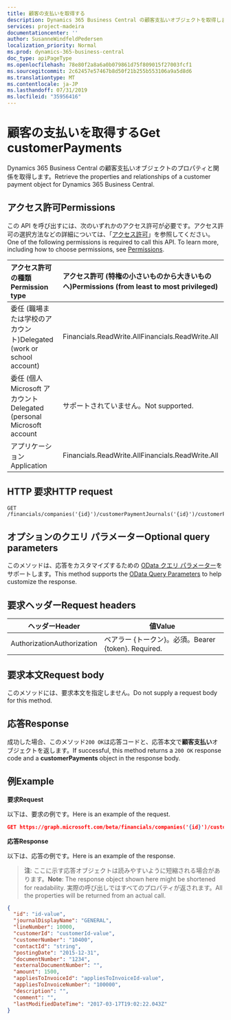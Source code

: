 ```yaml
---
title: 顧客の支払いを取得する
description: Dynamics 365 Business Central の顧客支払いオブジェクトを取得します。
services: project-madeira
documentationcenter: ''
author: SusanneWindfeldPedersen
localization_priority: Normal
ms.prod: dynamics-365-business-central
doc_type: apiPageType
ms.openlocfilehash: 78e80f2a8a6a0b079861d75f809015f27003fcf1
ms.sourcegitcommit: 2c62457e57467b8d50f21b255b553106a9a5d8d6
ms.translationtype: MT
ms.contentlocale: ja-JP
ms.lasthandoff: 07/31/2019
ms.locfileid: "35956416"
---
```

# <a name="get-customerpayments"></a><span data-ttu-id="0fa29-103">顧客の支払いを取得する</span><span class="sxs-lookup"><span data-stu-id="0fa29-103">Get customerPayments</span></span>
<span data-ttu-id="0fa29-104">Dynamics 365 Business Central の顧客支払いオブジェクトのプロパティと関係を取得します。</span><span class="sxs-lookup"><span data-stu-id="0fa29-104">Retrieve the properties and relationships of a customer payment object for Dynamics 365 Business Central.</span></span>

## <a name="permissions"></a><span data-ttu-id="0fa29-105">アクセス許可</span><span class="sxs-lookup"><span data-stu-id="0fa29-105">Permissions</span></span>
<span data-ttu-id="0fa29-p101">この API を呼び出すには、次のいずれかのアクセス許可が必要です。アクセス許可の選択方法などの詳細については、「[アクセス許可](/graph/permissions-reference)」を参照してください。</span><span class="sxs-lookup"><span data-stu-id="0fa29-p101">One of the following permissions is required to call this API. To learn more, including how to choose permissions, see [Permissions](/graph/permissions-reference).</span></span>

|<span data-ttu-id="0fa29-108">アクセス許可の種類</span><span class="sxs-lookup"><span data-stu-id="0fa29-108">Permission type</span></span> |<span data-ttu-id="0fa29-109">アクセス許可 (特権の小さいものから大きいものへ)</span><span class="sxs-lookup"><span data-stu-id="0fa29-109">Permissions (from least to most privileged)</span></span>|
|:---------------|:------------------------------------------|
|<span data-ttu-id="0fa29-110">委任 (職場または学校のアカウント)</span><span class="sxs-lookup"><span data-stu-id="0fa29-110">Delegated (work or school account)</span></span>|<span data-ttu-id="0fa29-111">Financials.ReadWrite.All</span><span class="sxs-lookup"><span data-stu-id="0fa29-111">Financials.ReadWrite.All</span></span> |
|<span data-ttu-id="0fa29-112">委任 (個人 Microsoft アカウント</span><span class="sxs-lookup"><span data-stu-id="0fa29-112">Delegated (personal Microsoft account</span></span>|<span data-ttu-id="0fa29-113">サポートされていません。</span><span class="sxs-lookup"><span data-stu-id="0fa29-113">Not supported.</span></span>|
|<span data-ttu-id="0fa29-114">アプリケーション</span><span class="sxs-lookup"><span data-stu-id="0fa29-114">Application</span></span>|<span data-ttu-id="0fa29-115">Financials.ReadWrite.All</span><span class="sxs-lookup"><span data-stu-id="0fa29-115">Financials.ReadWrite.All</span></span>|

## <a name="http-request"></a><span data-ttu-id="0fa29-116">HTTP 要求</span><span class="sxs-lookup"><span data-stu-id="0fa29-116">HTTP request</span></span>

```
GET /financials/companies('{id}')/customerPaymentJournals('{id}')/customerPayments('{id}')
```

## <a name="optional-query-parameters"></a><span data-ttu-id="0fa29-117">オプションのクエリ パラメーター</span><span class="sxs-lookup"><span data-stu-id="0fa29-117">Optional query parameters</span></span>
<span data-ttu-id="0fa29-118">このメソッドは、応答をカスタマイズするための [OData クエリ パラメーター](/graph/query-parameters)をサポートします。</span><span class="sxs-lookup"><span data-stu-id="0fa29-118">This method supports the [OData Query Parameters](/graph/query-parameters) to help customize the response.</span></span>

## <a name="request-headers"></a><span data-ttu-id="0fa29-119">要求ヘッダー</span><span class="sxs-lookup"><span data-stu-id="0fa29-119">Request headers</span></span>
|<span data-ttu-id="0fa29-120">ヘッダー</span><span class="sxs-lookup"><span data-stu-id="0fa29-120">Header</span></span>|<span data-ttu-id="0fa29-121">値</span><span class="sxs-lookup"><span data-stu-id="0fa29-121">Value</span></span>|
|------|-----|
|<span data-ttu-id="0fa29-122">Authorization</span><span class="sxs-lookup"><span data-stu-id="0fa29-122">Authorization</span></span>  |<span data-ttu-id="0fa29-p102">ベアラー {トークン}。必須。</span><span class="sxs-lookup"><span data-stu-id="0fa29-p102">Bearer {token}. Required.</span></span> |

## <a name="request-body"></a><span data-ttu-id="0fa29-125">要求本文</span><span class="sxs-lookup"><span data-stu-id="0fa29-125">Request body</span></span>
<span data-ttu-id="0fa29-126">このメソッドには、要求本文を指定しません。</span><span class="sxs-lookup"><span data-stu-id="0fa29-126">Do not supply a request body for this method.</span></span>

## <a name="response"></a><span data-ttu-id="0fa29-127">応答</span><span class="sxs-lookup"><span data-stu-id="0fa29-127">Response</span></span>
<span data-ttu-id="0fa29-128">成功した場合、このメソッド`200 OK`は応答コードと、応答本文で**顧客支払い**オブジェクトを返します。</span><span class="sxs-lookup"><span data-stu-id="0fa29-128">If successful, this method returns a `200 OK` response code and a **customerPayments** object in the response body.</span></span>

## <a name="example"></a><span data-ttu-id="0fa29-129">例</span><span class="sxs-lookup"><span data-stu-id="0fa29-129">Example</span></span>

<span data-ttu-id="0fa29-130">**要求**</span><span class="sxs-lookup"><span data-stu-id="0fa29-130">**Request**</span></span>

<span data-ttu-id="0fa29-131">以下は、要求の例です。</span><span class="sxs-lookup"><span data-stu-id="0fa29-131">Here is an example of the request.</span></span>
```json
GET https://graph.microsoft.com/beta/financials/companies('{id}')/customerPaymentJournals('{id}')/customerPayments('{id}')
```

<span data-ttu-id="0fa29-132">**応答**</span><span class="sxs-lookup"><span data-stu-id="0fa29-132">**Response**</span></span>

<span data-ttu-id="0fa29-133">以下は、応答の例です。</span><span class="sxs-lookup"><span data-stu-id="0fa29-133">Here is an example of the response.</span></span> 

> <span data-ttu-id="0fa29-134">**注**: ここに示す応答オブジェクトは読みやすいように短縮される場合があります。</span><span class="sxs-lookup"><span data-stu-id="0fa29-134">**Note**: The response object shown here might be shortened for readability.</span></span> <span data-ttu-id="0fa29-135">実際の呼び出しではすべてのプロパティが返されます。</span><span class="sxs-lookup"><span data-stu-id="0fa29-135">All the properties will be returned from an actual call.</span></span>

```json
{
  "id": "id-value",
  "journalDisplayName": "GENERAL",
  "lineNumber": 10000,
  "customerId": "customerId-value",
  "customerNumber": "10400",
  "contactId": "string",
  "postingDate": "2015-12-31",
  "documentNumber": "1234",
  "externalDocumentNumber": "",
  "amount": 1500,
  "appliesToInvoiceId": "appliesToInvoiceId-value",
  "appliesToInvoiceNumber": "100000",
  "description": "",
  "comment": "",
  "lastModifiedDateTime": "2017-03-17T19:02:22.043Z"
}
```

